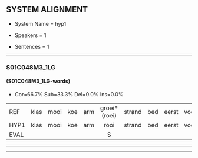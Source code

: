 
## SYSTEM ALIGNMENT

- System Name = hyp1

- Speakers = 1

- Sentences = 1

---

### S01C048M3_1LG

#### (S01C048M3_1LG-words)

- Cor=66.7%	Sub=33.3%	Del=0.0%	Ins=0.0%

|  |  |  |  |  |  |  |  |  |  |  |  |  |  |  |  |  |  |  |  |  |  |  |  |  |  |  |  |  |  |  |  |  |  |  |  |  |  |  |  |  |  |  |
|:--- |:---:|:---:|:---:|:---:|:---:|:---:|:---:|:---:|:---:|:---:|:---:|:---:|:---:|:---:|:---:|:---:|:---:|:---:|:---:|:---:|:---:|:---:|:---:|:---:|:---:|:---:|:---:|:---:|:---:|:---:|:---:|:---:|:---:|:---:|:---:|:---:|:---:|:---:|:---:|:---:|:---:|:---:|
| REF | klas | mooi | koe | arm | groei*(roei) | strand | bed | eerst | voor | draai | * | sjaal | herfst | duur | straat | leeuw | clown | clown | hoek | krant | hout | vriend | gauw | chips | groen | feest | reis | jas | huis | paard | vijf | muts | nieuw | kind | bang | oog | zacht | schoen | plas | neus | knoop | plank |
| HYP1 | klas | mooi | koe | arm | rooi | strand | bed | eerst | voor | draai | sa | cel | herfst | duur | straat | leeuw | kloon | klown | hok | krant | hout | vriend | gauw | chips | goen | feest | res | jas | vef | pet | vijf | mut | nieuw | kind | bang | voor | zacht | schoen | plas | nuis | knop | plank |
| EVAL |  |  |  |  | S |  |  |  |  |  | S | S |  |  |  |  | S | S | S |  |  |  |  |  | S |  | S |  | S | S |  | S |  |  |  | S |  |  |  | S | S |  |
---

---
